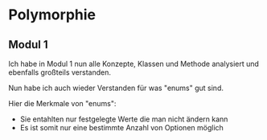# Polymorphie
## Modul 1

Ich habe in Modul 1 nun alle Konzepte, Klassen und Methode analysiert 
und ebenfalls großteils verstanden. 

Nun habe ich auch wieder Verstanden für was "enums" gut sind.

Hier die Merkmale von "enums":
- Sie entahlten nur festgelegte Werte die man nicht ändern kann
- Es ist somit nur eine bestimmte Anzahl von Optionen möglich



